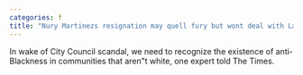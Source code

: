 ```yaml
---
categories: f
title: "Nury Martinezs resignation may quell fury but wont deal with Latino antiBlackness experts say"
---
```

In wake of City Council scandal, we need to recognize the  existence of anti-Blackness in communities that aren"t white, one expert told The Times.